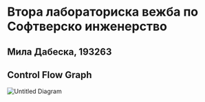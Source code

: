 # Втора лабораториска вежба по Софтверско инженерство

## Мила Дабеска, 193263

## Control Flow Graph



![Untitled Diagram](https://user-images.githubusercontent.com/80597973/120086937-e5c60080-c0e3-11eb-8b6b-53f04f464771.png)
